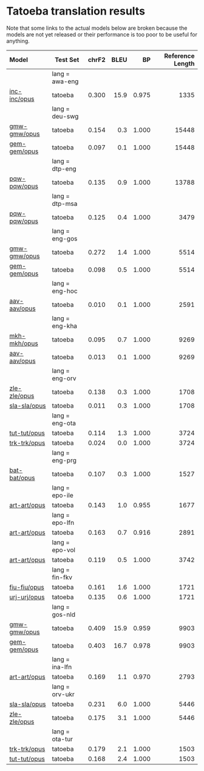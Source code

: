 # Tatoeba translation results

Note that some links to the actual models below are broken
because the models are not yet released or their performance is too poor
to be useful for anything.

| Model | Test Set | chrF2 | BLEU | BP | Reference Length |
|:--|---|--:|--:|--:|--:|
| | lang = awa-eng | | | | |
| [inc-inc/opus](../models/inc-inc) | tatoeba | 0.300 | 15.9 | 0.975 | 1335 |
| | lang = deu-swg | | | | |
| [gmw-gmw/opus](../models/gmw-gmw) | tatoeba | 0.154 | 0.3 | 1.000 | 15448 |
| [gem-gem/opus](../models/gem-gem) | tatoeba | 0.097 | 0.1 | 1.000 | 15448 |
| | lang = dtp-eng | | | | |
| [pqw-pqw/opus](../models/pqw-pqw) | tatoeba | 0.135 | 0.9 | 1.000 | 13788 |
| | lang = dtp-msa | | | | |
| [pqw-pqw/opus](../models/pqw-pqw) | tatoeba | 0.125 | 0.4 | 1.000 | 3479 |
| | lang = eng-gos | | | | |
| [gmw-gmw/opus](../models/gmw-gmw) | tatoeba | 0.272 | 1.4 | 1.000 | 5514 |
| [gem-gem/opus](../models/gem-gem) | tatoeba | 0.098 | 0.5 | 1.000 | 5514 |
| | lang = eng-hoc | | | | |
| [aav-aav/opus](../models/aav-aav) | tatoeba | 0.010 | 0.1 | 1.000 | 2591 |
| | lang = eng-kha | | | | |
| [mkh-mkh/opus](../models/mkh-mkh) | tatoeba | 0.095 | 0.7 | 1.000 | 9269 |
| [aav-aav/opus](../models/aav-aav) | tatoeba | 0.013 | 0.1 | 1.000 | 9269 |
| | lang = eng-orv | | | | |
| [zle-zle/opus](../models/zle-zle) | tatoeba | 0.138 | 0.3 | 1.000 | 1708 |
| [sla-sla/opus](../models/sla-sla) | tatoeba | 0.011 | 0.3 | 1.000 | 1708 |
| | lang = eng-ota | | | | |
| [tut-tut/opus](../models/tut-tut) | tatoeba | 0.114 | 1.3 | 1.000 | 3724 |
| [trk-trk/opus](../models/trk-trk) | tatoeba | 0.024 | 0.0 | 1.000 | 3724 |
| | lang = eng-prg | | | | |
| [bat-bat/opus](../models/bat-bat) | tatoeba | 0.107 | 0.3 | 1.000 | 1527 |
| | lang = epo-ile | | | | |
| [art-art/opus](../models/art-art) | tatoeba | 0.143 | 1.0 | 0.955 | 1677 |
| | lang = epo-lfn | | | | |
| [art-art/opus](../models/art-art) | tatoeba | 0.163 | 0.7 | 0.916 | 2891 |
| | lang = epo-vol | | | | |
| [art-art/opus](../models/art-art) | tatoeba | 0.119 | 0.5 | 1.000 | 3742 |
| | lang = fin-fkv | | | | |
| [fiu-fiu/opus](../models/fiu-fiu) | tatoeba | 0.161 | 1.6 | 1.000 | 1721 |
| [urj-urj/opus](../models/urj-urj) | tatoeba | 0.135 | 0.6 | 1.000 | 1721 |
| | lang = gos-nld | | | | |
| [gmw-gmw/opus](../models/gmw-gmw) | tatoeba | 0.409 | 15.9 | 0.959 | 9903 |
| [gem-gem/opus](../models/gem-gem) | tatoeba | 0.403 | 16.7 | 0.978 | 9903 |
| | lang = ina-lfn | | | | |
| [art-art/opus](../models/art-art) | tatoeba | 0.169 | 1.1 | 0.970 | 2793 |
| | lang = orv-ukr | | | | |
| [sla-sla/opus](../models/sla-sla) | tatoeba | 0.231 | 6.0 | 1.000 | 5446 |
| [zle-zle/opus](../models/zle-zle) | tatoeba | 0.175 | 3.1 | 1.000 | 5446 |
| | lang = ota-tur | | | | |
| [trk-trk/opus](../models/trk-trk) | tatoeba | 0.179 | 2.1 | 1.000 | 1503 |
| [tut-tut/opus](../models/tut-tut) | tatoeba | 0.168 | 2.4 | 1.000 | 1503 |
